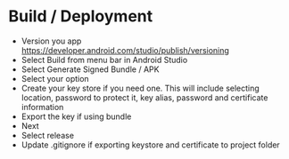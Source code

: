 # Build / Deployment

* Version you app https://developer.android.com/studio/publish/versioning
* Select Build from menu bar in Android Studio
* Select Generate Signed Bundle / APK
* Select your option
* Create your key store if you need one. This will include selecting location, password to protect it, key alias, password and certificate information
* Export the key if using bundle
* Next
* Select release
* Update .gitignore if exporting keystore and certificate to project folder
